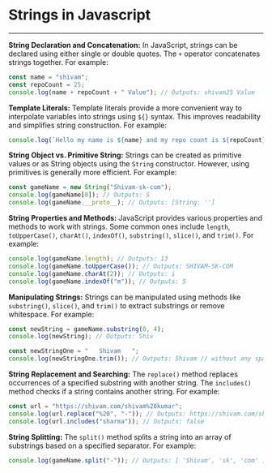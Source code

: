 # Strings in Javascript

---

**String Declaration and Concatenation:**
In JavaScript, strings can be declared using either single or double quotes. The `+` operator concatenates strings together. For example:

```javascript
const name = "shivam";
const repoCount = 25;
console.log(name + repoCount + " Value"); // Outputs: shivam25 Value
```

**Template Literals:**
Template literals provide a more convenient way to interpolate variables into strings using `${}` syntax. This improves readability and simplifies string construction. For example:

```javascript
console.log(`Hello my name is ${name} and my repo count is ${repoCount}`); // Outputs: Hello my name is shivam and my repo count is 25
```

**String Object vs. Primitive String:**
Strings can be created as primitive values or as String objects using the `String` constructor. However, using primitives is generally more efficient. For example:

```javascript
const gameName = new String("Shivam-sk-com");
console.log(gameName[0]); // Outputs: S
console.log(gameName.__proto__); // Outputs: [String: '']
```

**String Properties and Methods:**
JavaScript provides various properties and methods to work with strings. Some common ones include `length`, `toUpperCase()`, `charAt()`, `indexOf()`, `substring()`, `slice()`, and `trim()`. For example:

```javascript
console.log(gameName.length); // Outputs: 13
console.log(gameName.toUpperCase()); // Outputs: SHIVAM-SK-COM
console.log(gameName.charAt(2)); // Outputs: i
console.log(gameName.indexOf("m")); // Outputs: 5
```

**Manipulating Strings:**
Strings can be manipulated using methods like `substring()`, `slice()`, and `trim()` to extract substrings or remove whitespace. For example:

```javascript
const newString = gameName.substring(0, 4);
console.log(newString); // Outputs: Shiv

const newStringOne = "   Shivam   ";
console.log(newStringOne.trim()); // Outputs: Shivam // without any spaces
```

**String Replacement and Searching:**
The `replace()` method replaces occurrences of a specified substring with another string. The `includes()` method checks if a string contains another string. For example:

```javascript
const url = "https://shivam.com/shivam%20kumar";
console.log(url.replace("%20", "-")); // Outputs: https://shivam.com/shivam-kumar
console.log(url.includes("sharma")); // Outputs: false
```

**String Splitting:**
The `split()` method splits a string into an array of substrings based on a specified separator. For example:

```javascript
console.log(gameName.split("-")); // Outputs: [ 'Shivam', 'sk', 'com' ]
```
